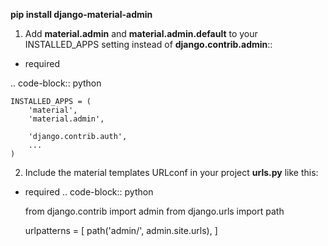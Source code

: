 **pip install django-material-admin**

1. Add **material.admin** and **material.admin.default** to your INSTALLED_APPS setting instead of **django.contrib.admin**::
 - required

.. code-block:: python

    INSTALLED_APPS = (
        'material',
        'material.admin',

        'django.contrib.auth',
        ...
    )


2. Include the material templates URLconf in your project **urls.py** like this:
 - required
.. code-block:: python

    from django.contrib import admin
    from django.urls import path

    urlpatterns = [
        path('admin/', admin.site.urls),
    ]